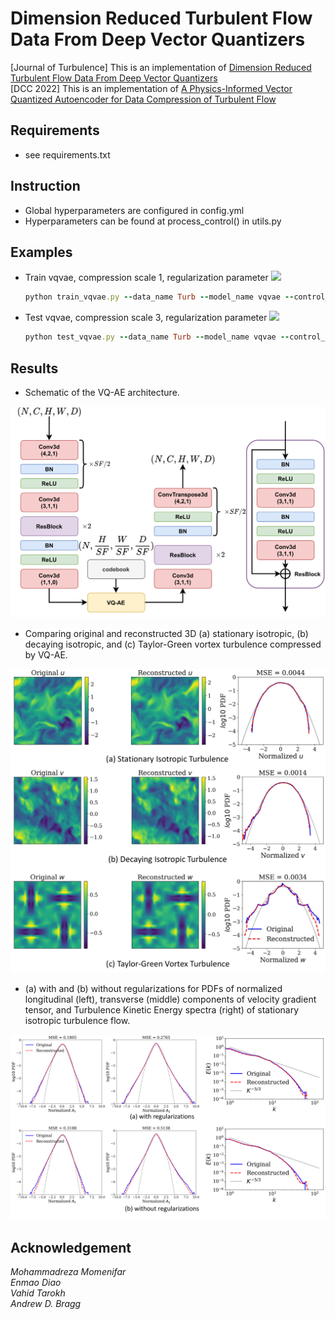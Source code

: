 # Dimension Reduced Turbulent Flow Data From Deep Vector Quantizers
[Journal of Turbulence] This is an implementation of [Dimension Reduced Turbulent Flow Data From Deep Vector Quantizers](https://arxiv.org/abs/2103.01074)  
[DCC 2022] This is an implementation of [A Physics-Informed Vector Quantized Autoencoder for Data Compression of Turbulent Flow](https://arxiv.org/abs/2201.03617)


## Requirements
 - see requirements.txt

## Instruction
 - Global hyperparameters are configured in config.yml
 - Hyperparameters can be found at process_control() in utils.py 

## Examples
 - Train vqvae, compression scale 1, regularization parameter <img src="https://render.githubusercontent.com/render/math?math=\alpha=0.1,\gamma=0">
    ```ruby
    python train_vqvae.py --data_name Turb --model_name vqvae --control_name 1_exact-physcis_0.1-0
    ```

 - Test vqvae, compression scale 3, regularization parameter <img src="https://render.githubusercontent.com/render/math?math=\alpha=0.1,\gamma=0.0001">
    ```ruby
    python test_vqvae.py --data_name Turb --model_name vqvae --control_name 3_exact-physcis_0.1-0.0001
    ```
    
## Results
- Schematic of the VQ-AE architecture.

![vqae](/asset/vqae.png)

- Comparing original and reconstructed 3D (a) stationary isotropic, (b) decaying isotropic, and (c) Taylor-Green vortex turbulence compressed by VQ-AE.

![velocity](/asset/velocity.png)

- (a) with and (b) without regularizations for PDFs of normalized longitudinal (left), transverse (middle) components of velocity gradient tensor, and Turbulence Kinetic Energy spectra (right) of stationary isotropic turbulence flow.

![regularization](/asset/regularization.png)

## Acknowledgement
*Mohammadreza Momenifar  
Enmao Diao  
Vahid Tarokh  
Andrew D. Bragg*
